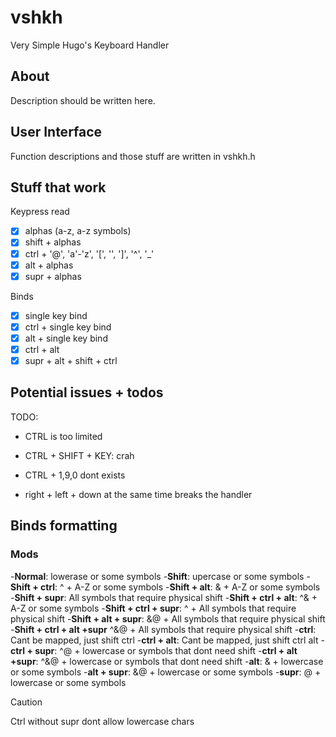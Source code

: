 # vshkh

Very Simple Hugo's Keyboard Handler

## About

Description should be written here.

## User Interface

Function descriptions and those stuff are written in vshkh.h

## Stuff that work

Keypress read
- [x] alphas (a-z, a-z symbols)
- [x] shift + alphas
- [x] ctrl + '@', 'a'-'z', '[', '\', ']', '^', '_'
- [x] alt + alphas
- [x] supr + alphas

Binds
- [x] single key bind
- [x] ctrl + single key bind
- [x] alt + single key bind
- [x] ctrl + alt
- [x] supr + alt + shift + ctrl

## Potential issues + todos

TODO:
- CTRL is too limited
- CTRL + SHIFT + KEY: crah
- CTRL + 1,9,0 dont exists

- right + left + down at the same time breaks the handler

## Binds formatting

### Mods

-**Normal**: lowerase or some symbols
-**Shift**: upercase or some symbols
-**Shift + ctrl**: ^ + A-Z or some symbols
-**Shift + alt**: & + A-Z or some symbols
-**Shift + supr**: All symbols that require physical shift
-**Shift + ctrl + alt**: ^& + A-Z or some symbols
-**Shift + ctrl + supr**: ^ + All symbols that require physical shift
-**Shift + alt + supr**: &@ + All symbols that require physical shift
-**Shift + ctrl + alt +supr** ^&@ + All symbols that require physical shift
-**ctrl**: Cant be mapped, just shift ctrl
-**ctrl + alt**: Cant be mapped, just shift ctrl alt
-**ctrl + supr**: ^@ + lowercase or symbols that dont need shift
-**ctrl + alt +supr**: ^&@ + lowercase or symbols that dont need shift
-**alt**: & + lowercase or some symbols
-**alt + supr**: &@ + lowercase or some symbols
-**supr**: @ + lowercase or some symbols

> [!CAUTION]
> Ctrl without supr dont allow lowercase chars

